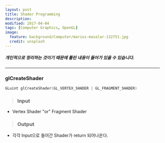 ```yaml
---
layout: post
title: Shader Programming
description:
modified: 2017-04-04
tags: [Computer Graphics, OpenGL]
image:
  feature: background/Computer/marius-masalar-132751.jpg
  credit: unsplash
---
```

##### 개인적으로 정리하는 것이기 때문에 틀린 내용이 들어가 있을 수 있습니다.
---

### glCreateShader
```cpp
GLuint glCreateShader(GL_VERTEX_SHADER | GL_FRAGMENT_SHADER)
```
> ### Input

- Vertex Shader "or" Fragment Shader

> ### Output

- 각각 Input으로 들어간 Shader가 return 되어나온다.
